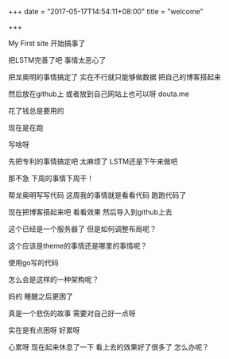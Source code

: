 +++
date = "2017-05-17T14:54:11+08:00"
title = "welcome"

+++


My First site
开始搞事了

把LSTM完善了吧 事情太恶心了

把龙奥明的事情搞定了 实在不行就只能够做数据 把自己的博客搭起来

然后放在github上 或者放到自己网站上也可以呀 douta.me

花了钱总是要用的

现在是在跑

写啥呀

先把专利的事情搞定吧  太麻烦了  LSTM还是下午来做吧

那不急  下周的事情下周干！

帮龙奥明写写代码 这周我的事情就是看看代码 跑跑代码了

现在把博客搭起来吧 看看效果 然后导入到github上去

这个已经是一个服务器了 但是如何调整布局呢？

这个应该是theme的事情还是哪里的事情呢？

使用go写的代码



怎么会是这样的一种架构呢？

妈的 睡醒之后更困了

真是一个悲伤的故事 需要对自己好一点呀

                                                                                                                                                              
实在是有点困呀 好累呀

心累呀  现在起来休息了一下 看上去的效果好了很多了  怎么办呢？


































